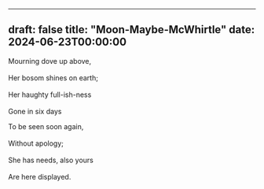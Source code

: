 
---
draft: false
title: "Moon-Maybe-McWhirtle"
date: 2024-06-23T00:00:00
---
Mourning dove up above, <br>  
Her bosom shines on earth; <br>  
Her haughty full-ish-ness <br>  
Gone in six days <br>  

To be seen soon again, <br>  
Without apology; <br>  
She has needs, also yours <br>  
Are here displayed. <br>  